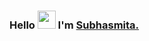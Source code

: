 ### Hello <img src="https://github.com/TheDudeThatCode/TheDudeThatCode/blob/master/Assets/Hi.gif" width="29px"> I'm <a href="https://subhasmita.in">Subhasmita.</a>
